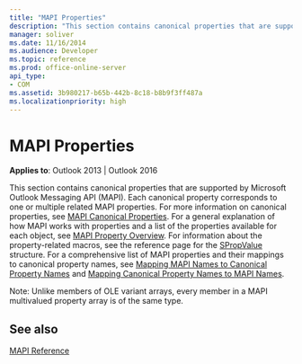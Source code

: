 ```yaml
---
title: "MAPI Properties"
description: "This section contains canonical properties that are supported by MAPI, each of which corresponds to one or multiple related MAPI properties."
manager: soliver
ms.date: 11/16/2014
ms.audience: Developer
ms.topic: reference
ms.prod: office-online-server
api_type:
- COM
ms.assetid: 3b980217-b65b-442b-8c18-b8b9f3ff487a
ms.localizationpriority: high
---
```


# MAPI Properties

 
  
**Applies to**: Outlook 2013 | Outlook 2016 
  
This section contains canonical properties that are supported by Microsoft Outlook Messaging API (MAPI). Each canonical property corresponds to one or multiple related MAPI properties. For more information on canonical properties, see [MAPI Canonical Properties](mapi-canonical-properties.md). For a general explanation of how MAPI works with properties and a list of the properties available for each object, see [MAPI Property Overview](mapi-property-overview.md). For information about the property-related macros, see the reference page for the [SPropValue](spropvalue.md) structure. For a comprehensive list of MAPI properties and their mappings to canonical property names, see [Mapping MAPI Names to Canonical Property Names](mapping-mapi-names-to-canonical-property-names.md) and [Mapping Canonical Property Names to MAPI Names](mapping-canonical-property-names-to-mapi-names.md). 
  
Note: Unlike members of OLE variant arrays, every member in a MAPI multivalued property array is of the same type. 
  
## See also



[MAPI Reference](mapi-reference.md)

